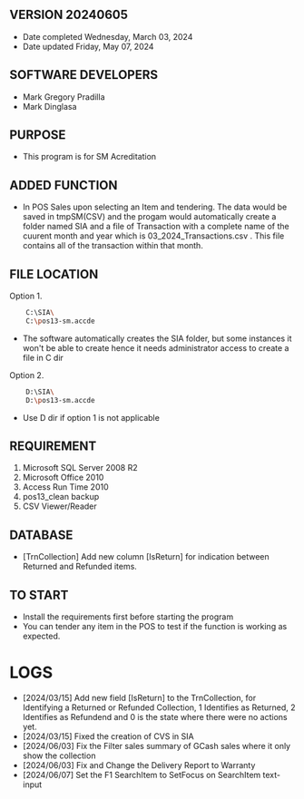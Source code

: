 ## VERSION 20240605
* Date completed Wednesday, March 03, 2024
* Date updated Friday, May 07, 2024

## SOFTWARE DEVELOPERS
*   Mark Gregory Pradilla
*   Mark Dinglasa

## PURPOSE
* This program is for SM Acreditation

## ADDED FUNCTION
* In POS Sales upon selecting an Item and tendering. The data would be saved in tmpSM(CSV) and the progam would automatically create a folder named SIA and a file of Transaction with a complete name of the cuurent month and year which is 03_2024_Transactions.csv . This file contains all of the transaction within that month.


## FILE LOCATION
Option 1. 
```bash
    C:\SIA\
    C:\pos13-sm.accde
```
-   The software automatically creates the SIA folder, but some instances it won't be able to create hence it needs administrator access to create a file in C dir

Option 2.
```bash
    D:\SIA\
    D:\pos13-sm.accde
```
-  Use D dir if option 1 is not applicable

## REQUIREMENT
1. Microsoft SQL Server 2008 R2
2. Microsoft Office 2010
3. Access Run Time 2010
4. pos13_clean backup
5. CSV Viewer/Reader

## DATABASE
- [TrnCollection] Add new column [IsReturn] for indication between Returned and Refunded items.

## TO START
*   Install the requirements first before starting the program
*   You can tender any item in the POS to test if the function is working as expected.

# LOGS
- [2024/03/15] Add new field [IsReturn] to the TrnCollection, for Identifying a Returned or Refunded Collection, 1 Identifies as Returned, 2 Identifies as Refundend and 0 is the state where there were no actions yet. 
- [2024/03/15] Fixed the creation of CVS in SIA
- [2024/06/03] Fix the Filter sales summary of GCash sales where it only show the collection
- [2024/06/03] Fix and Change the Delivery Report to Warranty
- [2024/06/07] Set the F1 SearchItem to SetFocus on SearchItem text-input 



